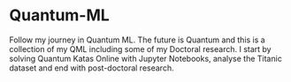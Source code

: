 # Quantum-ML
Follow my journey in Quantum ML. 
The future is Quantum and this is a collection of my QML including some of my Doctoral research.
I start by solving Quantum Katas Online with Jupyter Notebooks, analyse the Titanic dataset and end with post-doctoral research.
  
